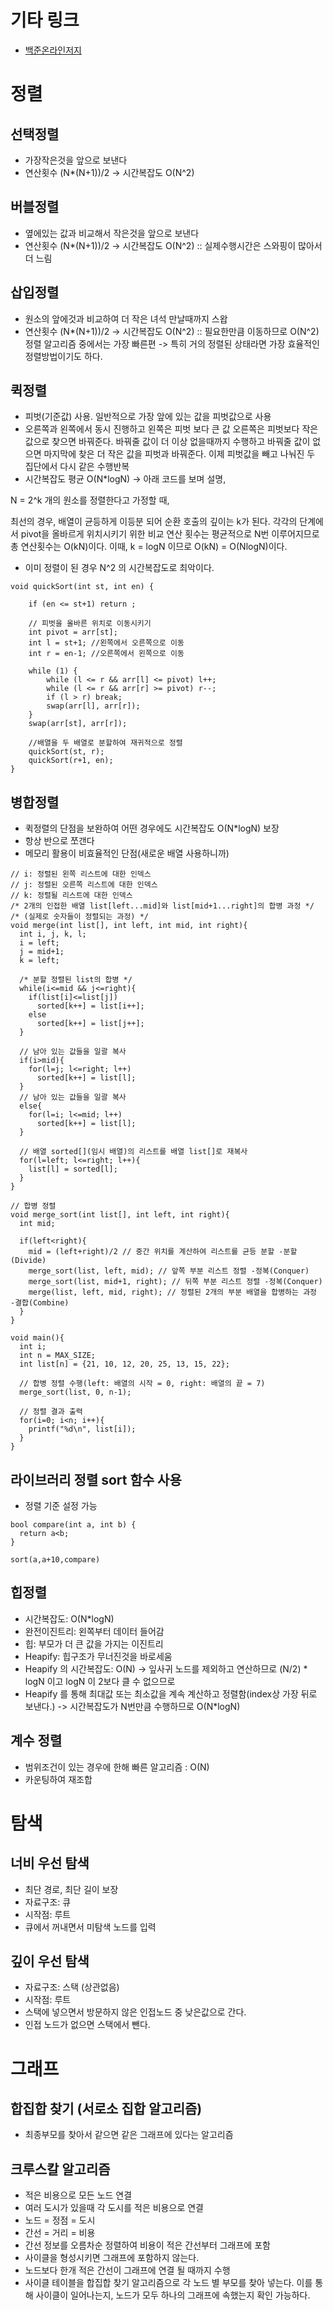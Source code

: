 # 기타 링크
- [백준온라인저지](https://www.acmicpc.net)

# 정렬
## 선택정렬
- 가장작은것을 앞으로 보낸다
- 연산횟수 (N*(N+1))/2 -> 시간복잡도 O(N^2)
## 버블정렬
- 옆에있는 값과 비교해서 작은것을 앞으로 보낸다
- 연산횟수 (N*(N+1))/2 -> 시간복잡도 O(N^2) :: 실제수행시간은 스와핑이 많아서 더 느림
## 삽입정렬
- 원소의 앞에것과 비교하여 더 작은 녀석 만날때까지 스왑
- 연산횟수 (N*(N+1))/2 -> 시간복잡도 O(N^2) :: 필요한만큼 이동하므로 O(N^2) 정렬 알고리즘 중에서는 가장 빠른편 -> 특히 거의 정렬된 상태라면 가장 효율적인 정렬방법이기도 하다.
## 퀵정렬
- 피벗(기준값) 사용. 일반적으로 가장 앞에 있는 값을 피벗값으로 사용
- 오른쪽과 왼쪽에서 동시 진행하고 왼쪽은 피벗 보다 큰 값 오른쪽은 피벗보다 작은 값으로 찾으면 바꿔준다. 바꿔줄 값이 더 이상 없을때까지 수행하고 바꿔줄 값이 없으면 마지막에 찾은 더 작은 값을 피벗과 바꿔준다. 이제 피벗값을 빼고 나눠진 두 집단에서 다시 같은 수행반복
- 시간복잡도 평균 O(N*logN) -> 아래 코드를 보며 설명,

N = 2^k 개의 원소를 정렬한다고 가정할 때, 

최선의 경우, 배열이 균등하게 이등분 되어 순환 호출의 깊이는 k가 된다. 각각의 단계에서 pivot을 올바르게 위치시키기 위한 비교 연산 횟수는 평균적으로 N번 이루어지므로 총 연산횟수는 O(kN)이다. 이때, k = logN 이므로 O(kN) = O(NlogN)이다. 

* 이미 정렬이 된 경우 N^2 의 시간복잡도로 최악이다.

```
void quickSort(int st, int en) {

    if (en <= st+1) return ;
	
    // 피벗을 올바른 위치로 이동시키기
    int pivot = arr[st];
    int l = st+1; //왼쪽에서 오른쪽으로 이동
    int r = en-1; //오른쪽에서 왼쪽으로 이동

    while (1) {
        while (l <= r && arr[l] <= pivot) l++;
        while (l <= r && arr[r] >= pivot) r--;
        if (l > r) break;
        swap(arr[l], arr[r]);
    }
    swap(arr[st], arr[r]);
    
    //배열을 두 배열로 분할하여 재귀적으로 정렬
    quickSort(st, r); 
    quickSort(r+1, en);
}
```
## 병합정렬
- 퀵정렬의 단점을 보완하여 어떤 경우에도 시간복잡도 O(N*logN) 보장
- 항상 반으로 쪼갠다
- 메모리 활용이 비효율적인 단점(새로운 배열 사용하니까)
```
// i: 정렬된 왼쪽 리스트에 대한 인덱스
// j: 정렬된 오른쪽 리스트에 대한 인덱스
// k: 정렬될 리스트에 대한 인덱스
/* 2개의 인접한 배열 list[left...mid]와 list[mid+1...right]의 합병 과정 */
/* (실제로 숫자들이 정렬되는 과정) */
void merge(int list[], int left, int mid, int right){
  int i, j, k, l;
  i = left;
  j = mid+1;
  k = left;

  /* 분할 정렬된 list의 합병 */
  while(i<=mid && j<=right){
    if(list[i]<=list[j])
      sorted[k++] = list[i++];
    else
      sorted[k++] = list[j++];
  }

  // 남아 있는 값들을 일괄 복사
  if(i>mid){
    for(l=j; l<=right; l++)
      sorted[k++] = list[l];
  }
  // 남아 있는 값들을 일괄 복사
  else{
    for(l=i; l<=mid; l++)
      sorted[k++] = list[l];
  }

  // 배열 sorted[](임시 배열)의 리스트를 배열 list[]로 재복사
  for(l=left; l<=right; l++){
    list[l] = sorted[l];
  }
}

// 합병 정렬
void merge_sort(int list[], int left, int right){
  int mid;

  if(left<right){
    mid = (left+right)/2 // 중간 위치를 계산하여 리스트를 균등 분할 -분할(Divide)
    merge_sort(list, left, mid); // 앞쪽 부분 리스트 정렬 -정복(Conquer)
    merge_sort(list, mid+1, right); // 뒤쪽 부분 리스트 정렬 -정복(Conquer)
    merge(list, left, mid, right); // 정렬된 2개의 부분 배열을 합병하는 과정 -결합(Combine)
  }
}

void main(){
  int i;
  int n = MAX_SIZE;
  int list[n] = {21, 10, 12, 20, 25, 13, 15, 22};

  // 합병 정렬 수행(left: 배열의 시작 = 0, right: 배열의 끝 = 7)
  merge_sort(list, 0, n-1);

  // 정렬 결과 출력
  for(i=0; i<n; i++){
    printf("%d\n", list[i]);
  }
}
``` 

## 라이브러리 정렬 sort 함수 사용
- 정렬 기준 설정 가능
```
bool compare(int a, int b) {
  return a<b;
}

sort(a,a+10,compare)
```

## 힙정렬
- 시간복잡도: O(N*logN)
- 완전이진트리: 왼쪽부터 데이터 들어감
- 힙: 부모가 더 큰 값을 가지는 이진트리 
- Heapify: 힙구조가 무너진것을 바로세움 
- Heapify 의 시간복잡도: O(N) -> 잎사귀 노드를 제외하고 연산하므로 (N/2) * logN 이고 logN 이 2보다 클 수 없으므로
- Heapify 를 통해 최대값 또는 최소값을 계속 계산하고 정렬함(index상 가장 뒤로 보낸다.) -> 시간복잡도가 N번만큼 수행하므로 O(N*logN)

## 계수 정렬
- 범위조건이 있는 경우에 한해 빠른 알고리즘 : O(N)
- 카운팅하여 재조합

# 탐색
## 너비 우선 탐색
- 최단 경로, 최단 길이 보장
- 자료구조: 큐
- 시작점: 루트
- 큐에서 꺼내면서 미탐색 노드를 입력

## 깊이 우선 탐색
- 자료구조: 스택 (상관없음)
- 시작점: 루트
- 스택에 넣으면서 방문하지 않은 인접노드 중 낮은값으로 간다.
- 인접 노드가 없으면 스택에서 뺀다.

# 그래프
## 합집합 찾기 (서로소 집합 알고리즘)
- 최종부모를 찾아서 같으면 같은 그래프에 있다는 알고리즘

## 크루스칼 알고리즘
- 적은 비용으로 모든 노드 연결
- 여러 도시가 있을때 각 도시를 적은 비용으로 연결
- 노드 = 정점 = 도시
- 간선 = 거리 = 비용
- 간선 정보를 오름차순 정렬하여 비용이 적은 간선부터 그래프에 포함
- 사이클을 형성시키면 그래프에 포함하지 않는다.
- 노드보다 한개 적은 간선이 그래프에 연결 될 때까지 수행
- 사이클 테이블을 합집합 찾기 알고리즘으로 각 노드 별 부모를 찾아 넣는다. 이를 통해 사이클이 일어나는지, 노드가 모두 하나의 그래프에 속했는지 확인 가능하다.

